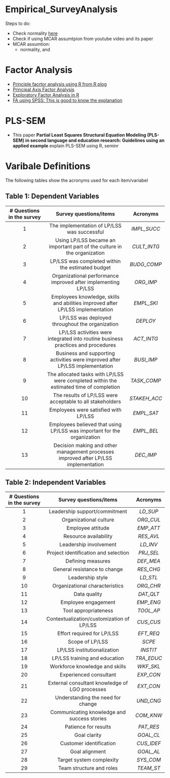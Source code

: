 # Empirical_SurveyAnalysis

Steps to do:
- Check normality [here](https://www.statology.org/test-for-normality-in-r/)
- Check if using MCAR assumtpion from youtube video and its paper
- MCAR assumtion:
  - normality, and
 
# Factor Analysis 
- [Principle facrtor analysis using R from R plog](https://www.r-bloggers.com/2017/02/factor-analysis-with-the-principal-factor-method-and-r/)
- [Principal Axis Factor Analysis](https://www.rdocumentation.org/packages/psych/versions/1.0-23/topics/factor.pa)
- [Exploratory Factor Analysis in R](https://towardsdatascience.com/exploratory-factor-analysis-in-r-e31b0015f224)
- [FA using SPSS: This is good to know the explanation](https://stats.oarc.ucla.edu/spss/output/factor-analysis/)

# PLS-SEM
- This paper **Partial Least Squares Structural Equation Modeling (PLS-SEM) in second language and education research: Guidelines using an applied example** explain PLS-SEM using R, seminr


# Varibale Definitions 
The following tables show the acronyms used for each item/variabel  
## Table 1: Dependent Variables 

|# Questions in the survey  | Survey questions/items                    | Acronyms  |
|:-------------------------:|:-----------------------------------------:|:---------:| 
|1                          |The implementation of LP/LSS was successful|*IMPL_SUCC*|
|2                          |Using LP/LSS became an important part of the culture in the organization|*CULT_INTG*|
|3                          |LP/LSS was completed within the estimated budget|*BUDG_COMP*|
|4                          |Organizational performance improved after implementing LP/LSS|*ORG_IMP*|
|5                          |Employees knowledge, skills and abilities improved after LP/LSS implementation|*EMPL_SKI*|
|6                          |LP/LSS was deployed throughout the organization|*DEPLOY*|
|7                          |LP/LSS activities were integrated into routine business practices and procedures|*ACT_INTG*|
|8                          |Business and supporting activities were improved after LP/LSS implementation|*BUSI_IMP*|
|9                          |The allocated tasks with LP/LSS were completed within the estimated time of completion|*TASK_COMP*|
|10                         |The results of LP/LSS were acceptable to all stakeholders|*STAKEH_ACC*|
|11                         |Employees were satisfied with LP/LSS|*EMPL_SAT*|
|12                         |Employees believed that using LP/LSS was important for the organization|*EMPL_BEL*|
|13                         |Decision making and other management processes improved after LP/LSS implementation|*DEC_IMP*|

## Table 2: Independent Variables 
|# Questions in the survey  | Survey questions/items                    | Acronyms  |
|:-------------------------:|:-----------------------------------------:|:---------:| 
|1                          |Leadership support/commitment|*LD_SUP*|
|2                          |Organizational culture|*ORG_CUL*|
|3                          |Employee attitude|*EMP_ATT*|
|4                          |Resource availability|*RES_AVL*|
|5                          |Leadership involvement|*LD_INV*|
|6                          |Project identification and selection|*PRJ_SEL*|
|7                          |Defining measures|*DEF_MEA*|
|8                          |General resistance to change|*RES_CHG*|
|9                          |Leadership style|*LD_STL*|
|10                         |Organizational characteristics|*ORG_CHR*|
|11                         |Data quality|*DAT_QLT*|
|12                         |Employee engagement|*EMP_ENG*|
|13                         |Tool appropriateness|*TOOL_AP*|
|14                         |Contextualization/customization of LP/LSS|*CUS_CUS*|
|15                         |Effort required for LP/LSS|*EFT_REQ*|
|16                         |Scope of LP/LSS|*SCPE*|
|17                         |LP/LSS institutionalization|*INSTIT*|
|18                         |LP/LSS training and education|*TRA_EDUC*|
|19                         |Workforce knowledge and skills|*WKF_SKL*|
|20                         |Experienced consultant|*EXP_CON*|
|21                         |External consultant knowledge of LGO processes|*EXT_CON*|
|22                         |Understanding the need for change|*UND_CNG*|
|23                         |Communicating knowledge and success stories|*COM_KNW*|
|24                         |Patience for results|*PAT_RES*|
|25                         |Goal clarity|*GOAL_CL*|
|26                         |Customer identification|*CUS_IDEF*|
|27                         |Goal alignment|*GOAL_AL*|
|28                         |Target system complexity|*SYS_COM*|
|29                         |Team structure and roles|*TEAM_ST*|
